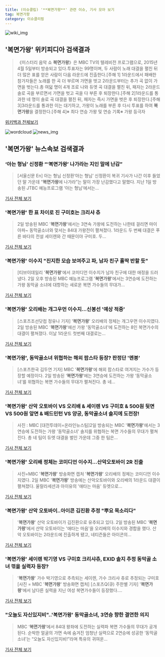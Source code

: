 ```yaml
---
title: (이슈클립) '**복면가왕**' 관련 이슈, 기사 모아 보기
tag: 복면가왕
category: 이슈클리핑
---
```

![wiki_img](https://user-images.githubusercontent.com/42597476/44503234-41136a80-a6d0-11e8-9071-6fc6418eafe4.png)
## **'**복면가왕**'** 위키피디아 검색결과
>《미스터리 음악 쇼 **복면가왕**》은 MBC TV의 텔레비전 프로그램으로, 2015년 4월 5일부터 방송되고 있다.투표자는 99명이며, 두 사람이 노래 대결을 펼친 뒤 더 많은 표를 얻은 사람이 다음 라운드에 진출한다.[주해 1] 1라운드에서 패배한 참가자들은 노래를 한 곡 더 부르며 가면을 벗고 2라운드부터는 추가 곡 없이 가면을 벗는다.총 여덟 명이 4개 조로 나와 듀엣 곡 대결을 펼친 뒤, 패자는 2라운드 솔로 곡을 부르면서 가면을 벗고 곡을 다 부른 후 퇴장한다.[주해 2]1라운드를 통과한 네 명이 솔로 곡 대결을 펼친 뒤, 패자는 즉시 가면을 벗은 후 퇴장한다.[주해 3]3라운드를 통과한 이는 대기하고, 가왕이 노래를 부른 후 다시 투표를 하여 **복면가왕**을 결정한다.[주해 4]※ 최다 연승 가왕 및 연승 기록※ 가왕 등극자

<a href="https://ko.wikipedia.org/wiki/복면가왕" target="_blank">위키백과 전체보기</a>

![wordcloud](https://s3.ap-northeast-2.amazonaws.com/lyrics101-wordcloud/2018-09-02-1535878044.png)
![news_img](https://user-images.githubusercontent.com/42597476/44507050-1206f400-a6e4-11e8-8d98-7ffbfebb353f.png)
## **'**복면가왕**'** 뉴스속보 검색결과
### ‘아는 형님’ 신정환 “‘**복면가왕**’ 나가라는 지인 말에 난감”

>[서울신문 En] 아는 형님 신정환‘아는 형님’ 신정환이 복귀 기사가 나간 이후 들었던 말 가운데 “**복면가왕**에 나가라”는 말이 가장 난감했다고 말했다. 지난 1일 방송된 JTBC 예능프로그램 ‘아는 형님’에서는...

<a href="http://www.seoul.co.kr/news/newsView.php?id=20180902500021&wlog_tag3=naver" target="_blank">기사 전체 보기</a>

### '**복면가왕**' 한 표 차이로 진 구미호는 크리샤 츄

>2일 방송된 MBC '**복면가왕**'에서는 3연속 가왕에 도전하는 나한테 걸리면 마이아파~ 동막골소녀와 맞서는 84대 가왕전이 펼쳐졌다. 1라운드 두 번째 대결은 푸른 바다의 전설 세이렌와 간 때문이야 구미호. 두...

<a href="http://isplus.live.joins.com/news/article/aid.asp?aid=22526949" target="_blank">기사 전체 보기</a>

### '**복면가왕**' 이수지 "진지한 모습 보여주고 파, 남자 친구 홀딱 반할 듯"

>[티브이데일리 '**복면가왕**'에서 코미디언 이수지가 남자 친구에 대한 애정을 드러냈다. 2일 오후 방송된 MBC 예능프로그램 '**복면가왕**'에서는 3연승에 도전하는 가왕 동막골 소녀에 대항하는 새로운 복면 가수들의 무대가...

<a href="http://tvdaily.asiae.co.kr/read.php3?aid=15358768641391108010" target="_blank">기사 전체 보기</a>

### '**복면가왕**' 오리배는 개그우먼 이수지…신봉선 '예상 적중'

>[스포츠조선닷컴 정유나 기자] '**복면가왕**' 오리배의 정체는 개그우먼 이수지였다. 2일 방송된 MBC '**복면가왕**'에선 가왕 '동막골소녀'에 도전하는 8인 복면가수의 대결이 펼쳐졌다. 이날 1라운드 첫번째 대결로는...

<a href="http://sports.chosun.com/news/ntype.htm?id=201809030100013340000921&servicedate=20180902" target="_blank">기사 전체 보기</a>

### '**복면가왕**', 동막골소녀 위협하는 해외 팝스타 등장? 판정단 '멘붕'

>[스포츠한국 김두연 기자] MBC '**복면가왕**'에 해외 팝스타로 여겨지는 가수가 등장할 예정이다. 2일 방송된 ‘**복면가왕**’에는 3연승에 도전하는 가왕 ‘동막골소녀’를 위협하는 복면 가수들의 무대가 펼쳐진다. 총 네...

<a href="http://sports.hankooki.com/lpage/entv/201809/sp20180902165235136660.htm" target="_blank">기사 전체 보기</a>

### '**복면가왕**' 산악 오토바이 VS 오리배 & 세이렌 VS 구미호 & 500원 뒷면 VS 500원 앞면 & 배드민턴 VS 양궁, 동막골소녀 솔지에 도전장!

>사진 : MBC [대전투데이=온라인뉴스팀]2일 방송되는 MBC '**복면가왕**'에서는 3연승에 도전하는 가왕 '동막골소녀' 솔지를 위협하는 복면 가수들의 무대가 펼쳐진다.   총 네 팀이 듀엣 대결을 벌인 가운데 그중 한 팀은...

<a href="http://www.daejeontoday.com/news/articleView.html?idxno=511171" target="_blank">기사 전체 보기</a>

### '**복면가왕**' 오리배 정체는 코미디언 이수지…산악오토바이 2R 진출

>사진=MBC '**복면가왕**' 방송화면 캡처 '**복면가왕**' 오리배의 정체는 코미디언 이수지였다. 2일 MBC '**복면가왕**' 방송에는 산악오토바이와 오리배의 1라운드 대결이 펼쳐졌다. 울랄라세션과 아이유의 '애타는 마음' 듀엣으로...

<a href="http://news20.busan.com/controller/newsController.jsp?newsId=20180902000092" target="_blank">기사 전체 보기</a>

### '**복면가왕**' 산악 오토바이..아이콘 김진환 추정 "뿌요 목소리다"

>'**복면가왕**' 산악 오토바이가 김진환으로 유추되고 있다. 2일 방송된 MBC '**복면가왕**'에서 산악 오토바이는 '애타는 마음'을 오리배의 이수지와 경합을 했다. 산악 오토바이는 2라운드에 진출하게 됐고, 네티즌들은 아이콘의...

<a href="http://daily.hankooki.com/lpage/entv/201809/dh20180902172119139030.htm" target="_blank">기사 전체 보기</a>

### '**복면가왕**' 세이렌 박기영 VS 구미호 크리샤츄, EXID 솔지 추정 동막골 소녀 꺾을 실력자 등장?

>'**복면가왕**' 가수 박기영으로 추측되는 세이렌, 가수 크리샤 츄로 추정되는 구미호 [사진 = MBC '**복면가왕**' 방송화면 캡처] [스포츠Q(큐) 주한별 기자] '**복면가왕**'에서 남다른 실력을 지닌 여성 복면가수들이 등장했다....

<a href="http://www.sportsq.co.kr/news/articleView.html?idxno=301118" target="_blank">기사 전체 보기</a>

### "오늘도 자신있지비"..'**복면가왕**' 동막골소녀, 3연승 향한 결연한 의지

>MBC ‘**복면가왕**’에서 84대 왕좌에 도전하는 실력파 복면 가수들의 무대가 공개된다. 순박한 얼굴의 가면 속에 숨겨진 엄청난 실력으로 2연승에 성공한 ‘동막골소녀’는 “오늘도 자신있지비!”라며 특유의 귀여운...

<a href="http://www.osen.co.kr/article/G1110980371" target="_blank">기사 전체 보기</a>


